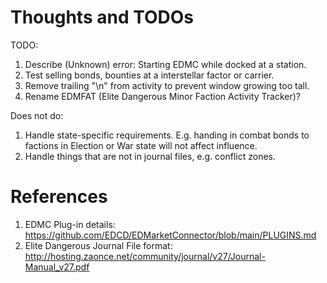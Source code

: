 # Thoughts and TODOs

TODO:
1. Describe (Unknown) error: Starting EDMC while docked at a station.
2. Test selling bonds, bounties at a interstellar factor or carrier.
3. Remove trailing "\n" from activity to prevent window growing too tall.
4. Rename EDMFAT (Elite Dangerous Minor Faction Activity Tracker)?

Does not do:
1. Handle state-specific requirements. E.g. handing in combat bonds to factions in Election or War state will not affect influence.
2. Handle things that are not in journal files, e.g. conflict zones.

# References

1. EDMC Plug-in details: https://github.com/EDCD/EDMarketConnector/blob/main/PLUGINS.md
2. Elite Dangerous Journal File format: http://hosting.zaonce.net/community/journal/v27/Journal-Manual_v27.pdf
